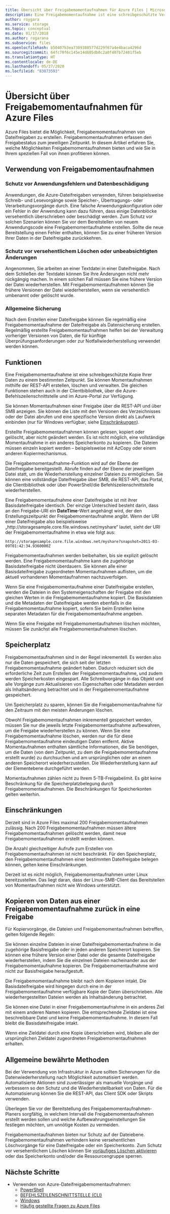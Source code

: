```yaml
---
title: Übersicht über Freigabemomentaufnahmen für Azure Files | Microsoft-Dokumentation
description: Eine Freigabemomentaufnahme ist eine schreibgeschützte Version einer Azure Files-Freigabe, die zu einem bestimmten Zeitpunkt erstellt wird, um die Freigabe zu sichern.
author: roygara
ms.service: storage
ms.topic: conceptual
ms.date: 01/17/2018
ms.author: rogarana
ms.subservice: files
ms.openlocfilehash: b50407b3ea7389388577d229f67a4e4baca4296d
ms.sourcegitcommit: 64fc70f6c145e14d605db0c2a0f407b72401f5eb
ms.translationtype: HT
ms.contentlocale: de-DE
ms.lasthandoff: 05/27/2020
ms.locfileid: "83873593"
---
```

# <a name="overview-of-share-snapshots-for-azure-files"></a>Übersicht über Freigabemomentaufnahmen für Azure Files 
Azure Files bietet die Möglichkeit, Freigabemomentaufnahmen von Dateifreigaben zu erstellen. Freigabemomentaufnahmen erfassen den Freigabestatus zum jeweiligen Zeitpunkt. In diesem Artikel erfahren Sie, welche Möglichkeiten Freigabemomentaufnahmen bieten und wie Sie in Ihrem speziellen Fall von ihnen profitieren können.

## <a name="when-to-use-share-snapshots"></a>Verwendung von Freigabemomentaufnahmen

### <a name="protection-against-application-error-and-data-corruption"></a>Schutz vor Anwendungsfehlern und Datenbeschädigung
Anwendungen, die Azure-Dateifreigaben verwenden, führen beispielsweise Schreib- und Lesevorgänge sowie Speicher-, Übertragungs- oder Verarbeitungsvorgänge durch. Eine falsche Anwendungskonfiguration oder ein Fehler in der Anwendung kann dazu führen, dass einige Datenblöcke versehentlich überschrieben oder beschädigt werden. Zum Schutz vor solchen Szenarien können Sie vor dem Bereitstellen von neuem Anwendungscode eine Freigabemomentaufnahme erstellen. Sollte die neue Bereitstellung einen Fehler enthalten, können Sie zu einer früheren Version Ihrer Daten in der Dateifreigabe zurückkehren. 

### <a name="protection-against-accidental-deletions-or-unintended-changes"></a>Schutz vor versehentlichem Löschen oder unbeabsichtigten Änderungen
Angenommen, Sie arbeiten an einer Textdatei in einer Dateifreigabe. Nach dem Schließen der Textdatei können Sie Ihre Änderungen nicht mehr rückgängig machen. In einem solchen Fall müssen Sie eine frühere Version der Datei wiederherstellen. Mit Freigabemomentaufnahmen können Sie frühere Versionen der Datei wiederherstellen, wenn sie versehentlich umbenannt oder gelöscht wurde.

### <a name="general-backup-purposes"></a>Allgemeine Sicherung
Nach dem Erstellen einer Dateifreigabe können Sie regelmäßig eine Freigabemomentaufnahme der Dateifreigabe als Datensicherung erstellen. Regelmäßig erstellte Freigabemomentaufnahmen helfen bei der Verwaltung vorheriger Versionen von Daten, die für künftige Überprüfungsanforderungen oder zur Notfallwiederherstellung verwendet werden können.

## <a name="capabilities"></a>Funktionen
Eine Freigabemomentaufnahme ist eine schreibgeschützte Kopie Ihrer Daten zu einem bestimmten Zeitpunkt. Sie können Momentaufnahmen mithilfe der REST-API erstellen, löschen und verwalten. Die gleichen Funktionen stehen auch in der Clientbibliothek, über die Azure-Befehlszeilenschnittstelle und im Azure-Portal zur Verfügung. 

Sie können Momentaufnahmen einer Freigabe über die REST-API und über SMB anzeigen. Sie können die Liste mit den Versionen des Verzeichnisses oder der Datei abrufen und eine spezifische Version direkt als Laufwerk einbinden (nur für Windows verfügbar; siehe [Einschränkungen](#limits)). 

Erstellte Freigabemomentaufnahmen können gelesen, kopiert oder gelöscht, aber nicht geändert werden. Es ist nicht möglich, eine vollständige Momentaufnahme in ein anderes Speicherkonto zu kopieren. Die Dateien müssen einzeln kopiert werden – beispielsweise mit AzCopy oder einem anderen Kopiermechanismus.

Die Freigabemomentaufnahme-Funktion wird auf der Ebene der Dateifreigabe bereitgestellt. Abrufe finden auf der Ebene der jeweiligen Datei statt, um die Wiederherstellung einzelner Dateien zu ermöglichen. Sie können eine vollständige Dateifreigabe über SMB, die REST-API, das Portal, die Clientbibliothek oder über PowerShell/die Befehlszeilenschnittstelle wiederherstellen.

Eine Freigabemomentaufnahme einer Dateifreigabe ist mit ihrer Basisdateifreigabe identisch. Der einzige Unterschied besteht darin, dass an den Freigabe-URI ein **DateTime**-Wert angehängt wird, der den Erstellungszeitpunkt der Freigabemomentaufnahme angibt. Wenn der URI einer Dateifreigabe also beispielsweise „http:\//storagesample.core.file.windows.net/myshare“ lautet, sieht der URI der Freigabemomentaufnahme in etwa wie folgt aus:
```
http://storagesample.core.file.windows.net/myshare?snapshot=2011-03-09T01:42:34.9360000Z
```

Freigabemomentaufnahmen werden beibehalten, bis sie explizit gelöscht werden. Eine Freigabemomentaufnahme kann die zugehörige Basisdateifreigabe nicht überdauern. Sie können alle einer Basisdateifreigabe zugeordneten Momentaufnahmen auflisten, um die aktuell vorhandenen Momentaufnahmen nachzuverfolgen. 

Wenn Sie eine Freigabemomentaufnahme einer Dateifreigabe erstellen, werden die Dateien in den Systemeigenschaften der Freigabe mit den gleichen Werten in die Freigabemomentaufnahme kopiert. Die Basisdateien und die Metadaten der Dateifreigabe werden ebenfalls in die Freigabemomentaufnahme kopiert, sofern Sie beim Erstellen keine separaten Metadaten für die Freigabemomentaufnahme angeben.

Wenn Sie eine Freigabe mit Freigabemomentaufnahmen löschen möchten, müssen Sie zunächst alle Freigabemomentaufnahmen löschen.

## <a name="space-usage"></a>Speicherplatz 
Freigabemomentaufnahmen sind in der Regel inkrementell. Es werden also nur die Daten gespeichert, die sich seit der letzten Freigabemomentaufnahme geändert haben. Dadurch reduziert sich die erforderliche Zeit zum Erstellen der Freigabemomentaufnahme, und zudem werden Speicherkosten eingespart. Alle Schreibvorgänge in das Objekt und alle Vorgänge zum Aktualisieren von Eigenschaften oder Metadaten werden als Inhaltsänderung betrachtet und in der Freigabemomentaufnahme gespeichert. 

Um Speicherplatz zu sparen, können Sie die Freigabemomentaufnahme für den Zeitraum mit den meisten Änderungen löschen.

Obwohl Freigabemomentaufnahmen inkrementell gespeichert werden, müssen Sie nur die jeweils letzte Freigabemomentaufnahme aufbewahren, um die Freigabe wiederherstellen zu können. Wenn Sie eine Freigabemomentaufnahme löschen, werden nur die für diese Freigabemomentaufnahme eindeutigen Daten entfernt. Aktive Momentaufnahmen enthalten sämtliche Informationen, die Sie benötigen, um die Daten (von dem Zeitpunkt, zu dem die Freigabemomentaufnahme erstellt wurde) zu durchsuchen und am ursprünglichen oder an einem anderen Speicherort wiederherzustellen. Die Wiederherstellung kann auf der Elementebene durchgeführt werden.

Momentaufnahmen zählen nicht zu Ihrem 5-TB-Freigabelimit. Es gibt keine Beschränkung für die Speicherplatzbelegung durch Freigabemomentaufnahmen. Die Beschränkungen für Speicherkonten gelten weiterhin.

## <a name="limits"></a>Einschränkungen
Derzeit sind in Azure Files maximal 200 Freigabemomentaufnahmen zulässig. Nach 200 Freigabemomentaufnahmen müssen ältere Freigabemomentaufnahmen gelöscht werden, damit neue Freigabemomentaufnahmen erstellt werden können. 

Die Anzahl gleichzeitiger Aufrufe zum Erstellen von Freigabemomentaufnahmen ist nicht beschränkt. Für den Speicherplatz, den Freigabemomentaufnahmen einer bestimmten Dateifreigabe belegen können, gelten keine Einschränkungen. 

Derzeit ist es nicht möglich, Freigabemomentaufnahmen unter Linux bereitzustellen. Das liegt daran, dass der Linux-SMB-Client das Bereitstellen von Momentaufnahmen nicht wie Windows unterstützt.

## <a name="copying-data-back-to-a-share-from-share-snapshot"></a>Kopieren von Daten aus einer Freigabemomentaufnahme zurück in eine Freigabe
Für Kopiervorgänge, die Dateien und Freigabemomentaufnahmen betreffen, gelten folgende Regeln:

Sie können einzelne Dateien in einer Dateifreigabemomentaufnahme in die zugehörige Basisfreigabe oder in jeden anderen Speicherort kopieren. Sie können eine frühere Version einer Datei oder die gesamte Dateifreigabe wiederherstellen, indem Sie die einzelnen Dateien nacheinander aus der Freigabemomentaufnahme kopieren. Die Freigabemomentaufnahme wird nicht zur Basisfreigabe heraufgestuft. 

Die Freigabemomentaufnahme bleibt nach dem Kopieren intakt. Die Basisdateifreigabe wird hingegen durch eine in der Freigabemomentaufnahme verfügbare Kopie der Daten überschrieben. Alle wiederhergestellten Dateien werden als Inhaltsänderung betrachtet.

Sie können eine Datei in einer Freigabemomentaufnahme in ein anderes Ziel mit einem anderen Namen kopieren. Die entsprechende Zieldatei ist eine beschreibbare Datei und keine Freigabemomentaufnahme. In diesem Fall bleibt die Basisdateifreigabe intakt.

Wenn eine Zieldatei durch eine Kopie überschrieben wird, bleiben alle der ursprünglichen Zieldatei zugeordneten Freigabemomentaufnahmen erhalten.

## <a name="general-best-practices"></a>Allgemeine bewährte Methoden 
Bei der Verwendung von Infrastruktur in Azure sollten Sicherungen für die Datenwiederherstellung nach Möglichkeit automatisiert werden. Automatisierte Aktionen sind zuverlässiger als manuelle Vorgänge und verbessern so den Schutz und die Wiederherstellbarkeit von Daten. Für die Automatisierung können Sie die REST-API, das Client SDK oder Skripts verwenden.

Überlegen Sie vor der Bereitstellung des Freigabemomentaufnahmen-Planers sorgfältig, in welchem Intervall die Freigabemomentaufnahmen erstellt werden sollen und welche Aufbewahrungseinstellungen Sie festlegen möchten, um unnötige Kosten zu vermeiden.

Freigabemomentaufnahmen bieten nur Schutz auf der Dateiebene. Freigabemomentaufnahmen verhindern keine versehentlichen Löschvorgänge für eine Dateifreigabe oder ein Speicherkonto. Zum Schutz vor versehentlichem Löschen können Sie [vorläufiges Löschen aktivieren](storage-files-prevent-file-share-deletion.md) oder das Speicherkonto und/oder die Ressourcengruppe sperren.

## <a name="next-steps"></a>Nächste Schritte
- Verwenden von Azure-Dateifreigabemomentaufnahmen:
    - [PowerShell](storage-how-to-use-files-powershell.md)
    - [BEFEHLSZEILENSCHNITTSTELLE (CLI)](storage-how-to-use-files-cli.md)
    - [Windows](storage-how-to-use-files-windows.md#accessing-share-snapshots-from-windows)
    - [Häufig gestellte Fragen zu Azure Files](storage-files-faq.md#share-snapshots)
